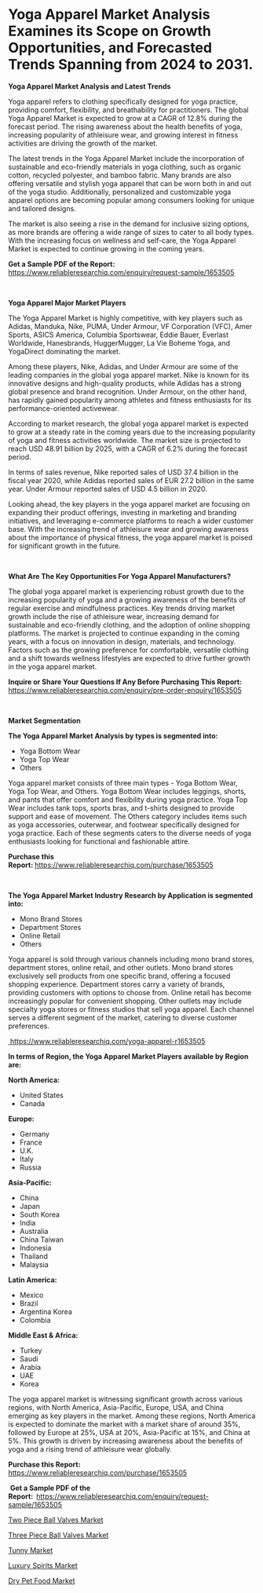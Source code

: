 <p><h1>Yoga Apparel Market Analysis Examines its Scope on Growth Opportunities, and Forecasted Trends Spanning from 2024 to 2031.</h1></p><p><strong>Yoga Apparel Market Analysis and Latest Trends</strong></p>
<p><p>Yoga apparel refers to clothing specifically designed for yoga practice, providing comfort, flexibility, and breathability for practitioners. The global Yoga Apparel Market is expected to grow at a CAGR of 12.8% during the forecast period. The rising awareness about the health benefits of yoga, increasing popularity of athleisure wear, and growing interest in fitness activities are driving the growth of the market.</p><p>The latest trends in the Yoga Apparel Market include the incorporation of sustainable and eco-friendly materials in yoga clothing, such as organic cotton, recycled polyester, and bamboo fabric. Many brands are also offering versatile and stylish yoga apparel that can be worn both in and out of the yoga studio. Additionally, personalized and customizable yoga apparel options are becoming popular among consumers looking for unique and tailored designs.</p><p>The market is also seeing a rise in the demand for inclusive sizing options, as more brands are offering a wide range of sizes to cater to all body types. With the increasing focus on wellness and self-care, the Yoga Apparel Market is expected to continue growing in the coming years.</p></p>
<p><strong>Get a Sample PDF of the Report:&nbsp;</strong> <a href="https://www.reliableresearchiq.com/enquiry/request-sample/1653505">https://www.reliableresearchiq.com/enquiry/request-sample/1653505</a></p>
<p>&nbsp;</p>
<p><strong>Yoga Apparel Major Market Players</strong></p>
<p><p>The Yoga Apparel Market is highly competitive, with key players such as Adidas, Manduka, Nike, PUMA, Under Armour, VF Corporation (VFC), Amer Sports, ASICS America, Columbia Sportswear, Eddie Bauer, Everlast Worldwide, Hanesbrands, HuggerMugger, La Vie Boheme Yoga, and YogaDirect dominating the market. </p><p>Among these players, Nike, Adidas, and Under Armour are some of the leading companies in the global yoga apparel market. Nike is known for its innovative designs and high-quality products, while Adidas has a strong global presence and brand recognition. Under Armour, on the other hand, has rapidly gained popularity among athletes and fitness enthusiasts for its performance-oriented activewear.</p><p>According to market research, the global yoga apparel market is expected to grow at a steady rate in the coming years due to the increasing popularity of yoga and fitness activities worldwide. The market size is projected to reach USD 48.91 billion by 2025, with a CAGR of 6.2% during the forecast period.</p><p>In terms of sales revenue, Nike reported sales of USD 37.4 billion in the fiscal year 2020, while Adidas reported sales of EUR 27.2 billion in the same year. Under Armour reported sales of USD 4.5 billion in 2020.</p><p>Looking ahead, the key players in the yoga apparel market are focusing on expanding their product offerings, investing in marketing and branding initiatives, and leveraging e-commerce platforms to reach a wider customer base. With the increasing trend of athleisure wear and growing awareness about the importance of physical fitness, the yoga apparel market is poised for significant growth in the future.</p></p>
<p>&nbsp;</p>
<p><strong>What Are The Key Opportunities For Yoga Apparel Manufacturers?</strong></p>
<p><p>The global yoga apparel market is experiencing robust growth due to the increasing popularity of yoga and a growing awareness of the benefits of regular exercise and mindfulness practices. Key trends driving market growth include the rise of athleisure wear, increasing demand for sustainable and eco-friendly clothing, and the adoption of online shopping platforms. The market is projected to continue expanding in the coming years, with a focus on innovation in design, materials, and technology. Factors such as the growing preference for comfortable, versatile clothing and a shift towards wellness lifestyles are expected to drive further growth in the yoga apparel market.</p></p>
<p><strong>Inquire or Share Your Questions If Any Before Purchasing This Report:</strong> <a href="https://www.reliableresearchiq.com/enquiry/pre-order-enquiry/1653505">https://www.reliableresearchiq.com/enquiry/pre-order-enquiry/1653505</a></p>
<p>&nbsp;</p>
<p><strong>Market Segmentation</strong></p>
<p><strong>The Yoga Apparel Market Analysis by types is segmented into:</strong></p>
<p><ul><li>Yoga Bottom Wear</li><li>Yoga Top Wear</li><li>Others</li></ul></p>
<p><p>Yoga apparel market consists of three main types - Yoga Bottom Wear, Yoga Top Wear, and Others. Yoga Bottom Wear includes leggings, shorts, and pants that offer comfort and flexibility during yoga practice. Yoga Top Wear includes tank tops, sports bras, and t-shirts designed to provide support and ease of movement. The Others category includes items such as yoga accessories, outerwear, and footwear specifically designed for yoga practice. Each of these segments caters to the diverse needs of yoga enthusiasts looking for functional and fashionable attire.</p></p>
<p><strong>Purchase this Report:&nbsp;</strong><a href="https://www.reliableresearchiq.com/purchase/1653505">https://www.reliableresearchiq.com/purchase/1653505</a></p>
<p>&nbsp;</p>
<p><strong>The Yoga Apparel Market Industry Research by Application is segmented into:</strong></p>
<p><ul><li>Mono Brand Stores</li><li>Department Stores</li><li>Online Retail</li><li>Others</li></ul></p>
<p><p>Yoga apparel is sold through various channels including mono brand stores, department stores, online retail, and other outlets. Mono brand stores exclusively sell products from one specific brand, offering a focused shopping experience. Department stores carry a variety of brands, providing customers with options to choose from. Online retail has become increasingly popular for convenient shopping. Other outlets may include specialty yoga stores or fitness studios that sell yoga apparel. Each channel serves a different segment of the market, catering to diverse customer preferences.</p></p>
<p><a href="https://www.reliableresearchiq.com/yoga-apparel-r1653505">&nbsp;https://www.reliableresearchiq.com/yoga-apparel-r1653505</a></p>
<p><strong>In terms of Region, the Yoga Apparel Market Players available by Region are:</strong></p>
<p>
    <p> <strong> North America: </strong>
        <ul>
            <li>United States</li>
            <li>Canada</li>
        </ul>
        </p> 
    <p> <strong> Europe: </strong>
        <ul>
            <li>Germany</li>
            <li>France</li>
            <li>U.K.</li>
            <li>Italy</li>
            <li>Russia</li>
        </ul>
        </p> 
    <p> <strong> Asia-Pacific: </strong>
        <ul>
            <li>China</li>
            <li>Japan</li>
            <li>South Korea</li>
            <li>India</li>
            <li>Australia</li>
            <li>China Taiwan</li>
            <li>Indonesia</li>
            <li>Thailand</li>
            <li>Malaysia</li>
        </ul>
        </p> 
    <p> <strong> Latin America: </strong>
        <ul>
            <li>Mexico</li>
            <li>Brazil</li>
            <li>Argentina Korea</li>
            <li>Colombia</li>
        </ul>
        </p> 
    <p> <strong> Middle East & Africa: </strong>
        <ul>
            <li>Turkey</li>
            <li>Saudi</li>
            <li>Arabia</li>
            <li>UAE</li>
            <li>Korea</li>
        </ul>
    </p>
    </p>
<p><p>The yoga apparel market is witnessing significant growth across various regions, with North America, Asia-Pacific, Europe, USA, and China emerging as key players in the market. Among these regions, North America is expected to dominate the market with a market share of around 35%, followed by Europe at 25%, USA at 20%, Asia-Pacific at 15%, and China at 5%. This growth is driven by increasing awareness about the benefits of yoga and a rising trend of athleisure wear globally.</p></p>
<p><strong>Purchase this Report: </strong><a href="https://www.reliableresearchiq.com/purchase/1653505">https://www.reliableresearchiq.com/purchase/1653505</a></p>
<p>&nbsp;<strong>Get a Sample PDF of the Report:&nbsp;&nbsp;</strong><a href="https://www.reliableresearchiq.com/enquiry/request-sample/1653505">https://www.reliableresearchiq.com/enquiry/request-sample/1653505</a></p>
<p><strong></strong></p>
<p><p><a href="https://github.com/qndifksd5/Market-Research-Report-List-1/blob/main/two-piece-ball-valves-market.md">Two Piece Ball Valves Market</a></p><p><a href="https://github.com/JameTravis/Market-Research-Report-List-6/blob/main/three-piece-ball-valves-market.md">Three Piece Ball Valves Market</a></p><p><a href="https://medium.com/@sofyanbudiaman1_67863/tunny-market-trends-a-detailed-study-of-its-market-segmentation-and-analyzing-the-importance-of-512c20df94c8">Tunny Market</a></p><p><a href="https://medium.com/@sharquayrhodes1927/luxury-spirits-market-trends-a-detailed-study-of-its-market-segmentation-and-analyzing-the-4f1654068066">Luxury Spirits Market</a></p><p><a href="https://medium.com/@barbarakbess8920/dry-pet-food-market-a-global-and-regional-analysis-focus-on-region-country-level-analysis-and-90131367da8b">Dry Pet Food Market</a></p></p>